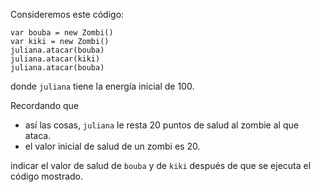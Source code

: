 Consideremos este código:

```wollok
var bouba = new Zombi()
var kiki = new Zombi()
juliana.atacar(bouba)
juliana.atacar(kiki)
juliana.atacar(bouba)
```

donde `juliana` tiene la energía inicial de 100.

Recordando que 

- así las cosas, `juliana` le resta 20 puntos de salud al zombie al que ataca.
- el valor inicial de salud de un zombi es 20.

indicar el valor de salud de `bouba` y de `kiki` después de que se ejecuta el código mostrado.